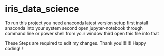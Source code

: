 # iris_data_science

To run this project you need anaconda latest version setup
first install anaconda into your system
second open jupyter-notebook through command line or power shell from your window
third open this file into that
 
 These Steps are required to edit my changes.
 Thank you!!!!!!!!
 Happy coding!!!
